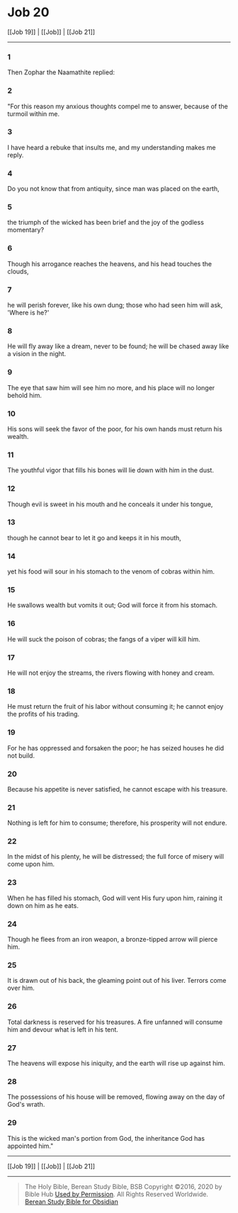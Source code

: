 # Job 20

[[Job 19]] | [[Job]] | [[Job 21]]

---

### 1
Then Zophar the Naamathite replied:

### 2
"For this reason my anxious thoughts compel me to answer, because of the turmoil within me.

### 3
I have heard a rebuke that insults me, and my understanding makes me reply.

### 4
Do you not know that from antiquity, since man was placed on the earth,

### 5
the triumph of the wicked has been brief and the joy of the godless momentary?

### 6
Though his arrogance reaches the heavens, and his head touches the clouds,

### 7
he will perish forever, like his own dung; those who had seen him will ask, 'Where is he?'

### 8
He will fly away like a dream, never to be found; he will be chased away like a vision in the night.

### 9
The eye that saw him will see him no more, and his place will no longer behold him.

### 10
His sons will seek the favor of the poor, for his own hands must return his wealth.

### 11
The youthful vigor that fills his bones will lie down with him in the dust.

### 12
Though evil is sweet in his mouth and he conceals it under his tongue,

### 13
though he cannot bear to let it go and keeps it in his mouth,

### 14
yet his food will sour in his stomach to the venom of cobras within him.

### 15
He swallows wealth but vomits it out; God will force it from his stomach.

### 16
He will suck the poison of cobras; the fangs of a viper will kill him.

### 17
He will not enjoy the streams, the rivers flowing with honey and cream.

### 18
He must return the fruit of his labor without consuming it; he cannot enjoy the profits of his trading.

### 19
For he has oppressed and forsaken the poor; he has seized houses he did not build.

### 20
Because his appetite is never satisfied, he cannot escape with his treasure.

### 21
Nothing is left for him to consume; therefore, his prosperity will not endure.

### 22
In the midst of his plenty, he will be distressed; the full force of misery will come upon him.

### 23
When he has filled his stomach, God will vent His fury upon him, raining it down on him as he eats.

### 24
Though he flees from an iron weapon, a bronze-tipped arrow will pierce him.

### 25
It is drawn out of his back, the gleaming point out of his liver. Terrors come over him.

### 26
Total darkness is reserved for his treasures. A fire unfanned will consume him and devour what is left in his tent.

### 27
The heavens will expose his iniquity, and the earth will rise up against him.

### 28
The possessions of his house will be removed, flowing away on the day of God's wrath.

### 29
This is the wicked man's portion from God, the inheritance God has appointed him."

---

[[Job 19]] | [[Job]] | [[Job 21]]

---

> The Holy Bible, Berean Study Bible, BSB
> Copyright &copy;2016, 2020 by Bible Hub
> [Used by Permission](https://berean.bible/terms.htm). All Rights Reserved Worldwide.
> [Berean Study Bible for Obsidian](https://github.com/gapmiss/berean-study-bible-for-obsidian)</small>

